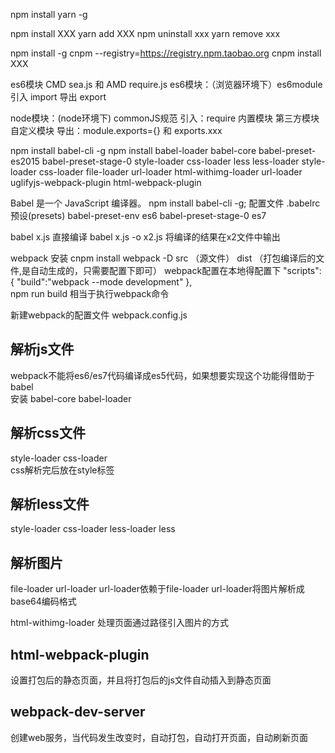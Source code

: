 npm install yarn -g 

npm install XXX     yarn add XXX
npm uninstall xxx   yarn remove xxx


npm install -g cnpm --registry=https://registry.npm.taobao.org
cnpm install XXX   

es6模块
CMD sea.js 和 AMD  require.js
es6模块：（浏览器环境下）es6module
    引入 import
    导出 export
    
node模块：(node环境下)  commonJS规范
    引入：require  内置模块 第三方模块 自定义模块
    导出：module.exports={} 和 exports.xxx      


npm install babel-cli -g
npm install babel-loader babel-core   babel-preset-es2015  babel-preset-stage-0 style-loader css-loader less less-loader style-loader css-loader  file-loader url-loader  html-withimg-loader    url-loader  uglifyjs-webpack-plugin  html-webpack-plugin

Babel 是一个 JavaScript 编译器。
npm install babel-cli -g;
配置文件 .babelrc
预设(presets)   babel-preset-env     es6
                babel-preset-stage-0   es7

babel x.js 直接编译
babel x.js -o x2.js  将编译的结果在x2文件中输出

webpack 
安装 cnpm  install webpack -D
src （源文件）
dist （打包编译后的文件,是自动生成的，只需要配置下即可）
webpack配置在本地得配置下
"scripts": {
    "build":"webpack --mode development"
 },                            
npm run build 相当于执行webpack命令 

新建webpack的配置文件  webpack.config.js 
## 解析js文件
webpack不能将es6/es7代码编译成es5代码，如果想要实现这个功能得借助于babel  
安装 babel-core babel-loader                     
 
## 解析css文件
style-loader css-loader                            
css解析完后放在style标签

## 解析less文件
style-loader css-loader less-loader  less

## 解析图片
file-loader  url-loader
url-loader依赖于file-loader 
url-loader将图片解析成base64编码格式

html-withimg-loader  处理页面通过路径引入图片的方式

## html-webpack-plugin
设置打包后的静态页面，并且将打包后的js文件自动插入到静态页面

## webpack-dev-server
创建web服务，当代码发生改变时，自动打包，自动打开页面，自动刷新页面